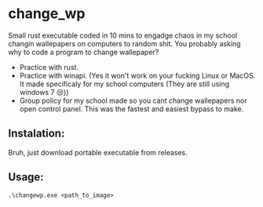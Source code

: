 # change_wp
Small rust executable coded in 10 mins to engadge chaos in my school changin wallepapers on computers to random shit.
You probably asking why to code a program to change wallepaper?
- Practice with rust.
- Practice with winapi. (Yes it won't work on your fucking Linux or MacOS. It made specificaly for my school computers (They are still using windows 7 😒))
- Group policy for my school made so you cant change wallepapers nor open control panel. This was the fastest and easiest bypass to make.


## Instalation:
Bruh, just download portable executable from releases.

## Usage:
```
.\changewp.exe <path_to_image>
```